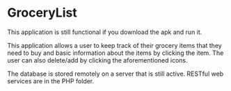 # GroceryList

This application is still functional if you download the apk and run it.

This application allows a user to keep track of their grocery items that they need to buy and basic information about the items by clicking the item. The user can also delete/add by clicking the aforementioned icons.

The database is stored remotely on a server that is still active. RESTful web services are in the PHP folder.
